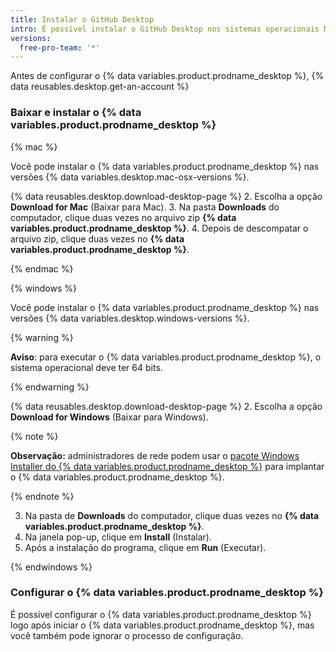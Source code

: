 ```yaml
---
title: Instalar o GitHub Desktop
intro: É possível instalar o GitHub Desktop nos sistemas operacionais Microsoft Windows ou macOS suportados.
versions:
  free-pro-team: '*'
---
```


Antes de configurar o {% data variables.product.prodname_desktop %}, {% data reusables.desktop.get-an-account %}

### Baixar e instalar o {% data variables.product.prodname_desktop %}

{% mac %}

Você pode instalar o {% data variables.product.prodname_desktop %} nas versões {% data variables.desktop.mac-osx-versions %}.

{% data reusables.desktop.download-desktop-page %}
2. Escolha a opção **Download for Mac** (Baixar para Mac).
3. Na pasta **Downloads** do computador, clique duas vezes no arquivo zip **{% data variables.product.prodname_desktop %}**.
4. Depois de descompatar o arquivo zip, clique duas vezes no **{% data variables.product.prodname_desktop %}**.

{% endmac %}

{% windows %}

Você pode instalar o {% data variables.product.prodname_desktop %} nas versões {% data variables.desktop.windows-versions %}.

{% warning %}

**Aviso**: para executar o {% data variables.product.prodname_desktop %}, o sistema operacional deve ter 64 bits.

{% endwarning %}

{% data reusables.desktop.download-desktop-page %}
2. Escolha a opção **Download for Windows** (Baixar para Windows).

  {% note %}

  **Observação:** administradores de rede podem usar o [ pacote Windows Installer do {% data variables.product.prodname_desktop %}](/desktop/guides/getting-started-with-github-desktop/about-the-github-desktop-windows-installer-package/) para implantar o {% data variables.product.prodname_desktop %}.

  {% endnote %}

3. Na pasta de **Downloads** do computador, clique duas vezes no **{% data variables.product.prodname_desktop %}**.
4. Na janela pop-up, clique em **Install** (Instalar).
5. Após a instalação do programa, clique em **Run** (Executar).

{% endwindows %}

### Configurar o {% data variables.product.prodname_desktop %}

É possível configurar o {% data variables.product.prodname_desktop %} logo após iniciar o {% data variables.product.prodname_desktop %}, mas você também pode ignorar o processo de configuração.

